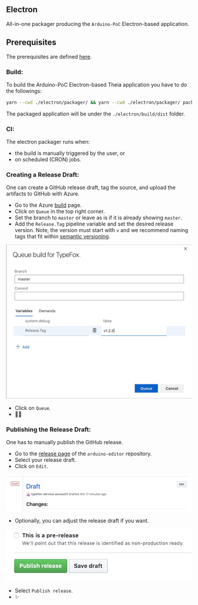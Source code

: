 ## Electron

All-in-one packager producing the `Arduino-PoC` Electron-based application.

## Prerequisites

The prerequisites are defined [here](https://github.com/theia-ide/theia/blob/master/doc/Developing.md#prerequisites).

### Build:
To build the Arduino-PoC Electron-based Theia application you have to do the followings:
```bash
yarn --cwd ./electron/packager/ && yarn --cwd ./electron/packager/ package
```

The packaged application will be under the `./electron/build/dist` folder.

### CI:
The electron packager runs when:
 - the build is manually triggered by the user, or
 - on scheduled (CRON) jobs.

### Creating a Release Draft:
One can create a GitHub release draft, tag the source, and upload the artifacts to GitHub with Azure.
 - Go to the Azure [build](https://dev.azure.com/typefox/Arduino/_build) page.
 - Click on `Queue` in the top right corner.
 - Set the branch to `master` or leave as is if it is already showing `master`.
 - Add the `Release.Tag` pipeline variable and set the desired release version. Note, the version must start with `v` and we recommend naming tags that fit within [semantic versioning](https://semver.org).

![](static/azure-create-gh-release.jpg)

 - Click on `Queue`.
 - 🎈🎉


### Publishing the Release Draft:
One has to manually publish the GitHub release.
 - Go to the [release page](https://github.com/bcmi-labs/arduino-editor/releases) of the `arduino-editor` repository.
 - Select your release draft.
 - Click on `Edit`.

![](static/edit-gh-release-draft.jpg)

 - Optionally, you can adjust the release draft if you want.

![](static/publish-gh-release.jpg)

 - Select `Publish release`.
 - ✨
